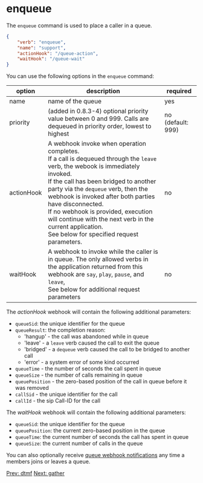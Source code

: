 # enqueue
The `enqueue` command is used to place a caller in a queue.

```json
{
	"verb": "enqueue",
	"name": "support",
	"actionHook": "/queue-action",
	"waitHook": "/queue-wait"
}
```

You can use the following options in the `enqueue` command:

| option        | description | required  |
| ------------- |-------------| -----|
| name | name of the queue | yes |
| priority | (added in 0.8.3-4) optional priority value between 0 and 999. Calls are dequeued in priority order, lowest to highest| no (default: 999)|
| actionHook | A webhook invoke when operation completes. <br/>If a call is dequeued through the `leave` verb, the webook is immediately invoked. <br/>If the call has been bridged to another party via the `dequeue` verb, then the webhook is invoked after both parties have disconnected. <br/>If no webhook is provided, execution will continue with the next verb in the current application. <br/>See below for specified request parameters.| no |
| waitHook | A webhook to invoke while the caller is in queue.  The only allowed verbs in the application returned from this webhook are `say`, `play`, `pause`, and `leave`, </br>See below for additional request parameters| no|

The *actionHook* webhook will contain the following additional parameters:

- `queueSid`: the unique identifier for the queue
- `queueResult`: the completion reason:
    - 'hangup' - the call was abandoned while in queue
    - 'leave' - a `leave` verb caused the call to exit the queue
    - 'bridged' - a `dequeue` verb caused the call to be bridged to another call
    - 'error' - a system error of some kind occurred
- `queueTime` - the number of seconds the call spent in queue
- `queueSize` - the number of calls remaining in queue
- `queuePosition` - the zero-based position of the call in queue before it was removed
- `callSid` - the unique identifier for the call
- `callId` - the sip Call-ID for the call

The *waitHook* webhook will contain the following additional parameters:

- `queueSid`: the unique identifier for the queue
- `queuePosition`: the current zero-based position in the queue
- `queueTime`: the current number of seconds the call has spent in queue
- `queueSize`: the current number of calls in the queue

You can also optionally receive [queue webhook notifications](/docs/webhooks/queue-notifications) any time a members joins or leaves a queue.

<p class="flex">
<a href="/docs/webhooks/dtmf">Prev: dtmf</a>
<a href="/docs/webhooks/gather">Next: gather</a>
</p>
